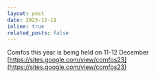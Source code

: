 ```yaml
---
layout: post
date: 2023-12-11
inline: true
related_posts: false
---
```


Comfos this year is being held on 11-12 December [https://sites.google.com/view/comfos23](https://sites.google.com/view/comfos23) 
